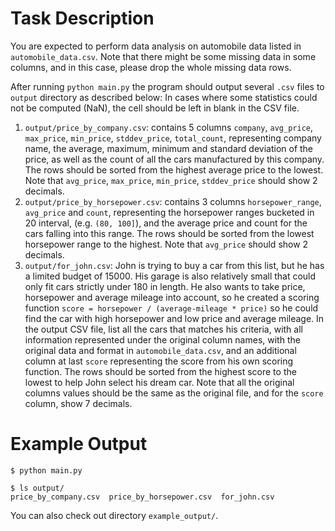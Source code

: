 # Task Description

You are expected to perform data analysis on automobile data listed in `automobile_data.csv`. Note that there might be some missing data in some columns, and in this case, please drop the whole missing data rows.

After running `python main.py` the program should output several `.csv` files to `output` directory as described below:
In cases where some statistics could not be computed (NaN), the cell should be left in blank in the CSV file.

1. `output/price_by_company.csv`: contains 5 columns `company`, `avg_price`, `max_price`, `min_price`, `stddev_price`, `total_count`, representing company name, the average, maximum, minimum and standard deviation of the price, as well as the count of all the cars manufactured by this company. The rows should be sorted from the highest average price to the lowest. Note that `avg_price`, `max_price`, `min_price`, `stddev_price` should show 2 decimals. 
2. `output/price_by_horsepower.csv`: contains 3 columns `horsepower_range`, `avg_price` and `count`, representing the horsepower ranges bucketed in 20 interval, (e.g. `(80, 100]`), and the average price and count for the cars falling into this range. The rows should be sorted from the lowest horsepower range to the highest. Note that `avg_price` should show 2 decimals.
3. `output/for_john.csv`: John is trying to buy a car from this list, but he has a limited budget of 15000. His garage is also relatively small that could only fit cars strictly under 180 in length. He also wants to take price, horsepower and average mileage into account, so he created a scoring function `score = horsepower / (average-mileage * price)` so he could find the car with high horsepower and low price and average mileage. In the output CSV file, list all the cars that matches his criteria, with all information represented under the original column names, with the original data and format in `automobile_data.csv`, and an additional column at last `score` representing the score from his own scoring function. The rows should be sorted from the highest score to the lowest to help John select his dream car. Note that all the original columns values should be the same as the original file, and for the `score` column, show 7 decimals.

# Example Output

```
$ python main.py

$ ls output/
price_by_company.csv  price_by_horsepower.csv  for_john.csv

```

You can also check out directory `example_output/`.